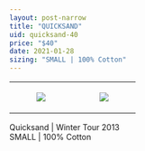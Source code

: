 ```yaml
---
layout: post-narrow
title: "QUICKSAND"
uid: quicksand-40
price: "$40"
date: 2021-01-28
sizing: "SMALL | 100% Cotton"
---
```




<table style="width:100%;"><tr><td style="vertical-align:top;">
      <figure class="tmblr-full" data-orig-height="2048" data-orig-width="1365" data-orig-src="https://concertshirts.netlify.app/shirts/0271/0271-01.jpg"><img src="https://64.media.tumblr.com/e9efa97e32b2c94f57b1e4c41a09f25b/98a955ac87ffb088-92/s540x810/b5ca3af3f18c2d1f3fee9c18fa5aaae9260be15b.jpg" data-orig-height="2048" data-orig-width="1365" data-orig-src="https://concertshirts.netlify.app/shirts/0271/0271-01.jpg"/></figure></td>
    <td style="vertical-align:top;">
      <figure class="tmblr-full" data-orig-height="2048" data-orig-width="1365" data-orig-src="https://concertshirts.netlify.app/shirts/0271/0271-02.jpg"><img src="https://64.media.tumblr.com/821d17144448743e56bf39fd7bab2d29/98a955ac87ffb088-be/s540x810/334c7274b5a41975928051fba5e1ba3f008d9bec.jpg" data-orig-height="2048" data-orig-width="1365" data-orig-src="https://concertshirts.netlify.app/shirts/0271/0271-02.jpg"/></figure></td>
  </tr></table><p>
  Quicksand | Winter Tour 2013<br/>SMALL | 100% Cotton
</p>

